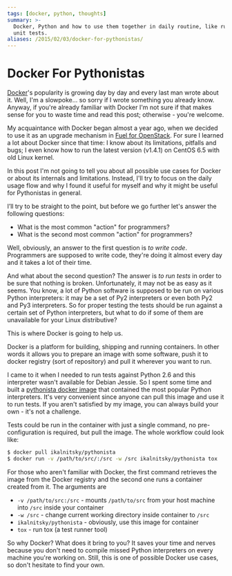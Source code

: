 ```yaml
---
tags: [docker, python, thoughts]
summary: >-
  Docker, Python and how to use them together in daily routine, like running
  unit tests.
aliases: /2015/02/03/docker-for-pythonistas/
---
```


Docker For Pythonistas
======================

[Docker]'s popularity is growing day by day and every last man wrote about
it. Well, I'm a slowpoke... so sorry if I wrote something you already know.
Anyway, if you're already familiar with Docker I'm not sure if that makes
sense for you to waste time and read this post; otherwise - you're welcome.

My acquaintance with Docker began almost a year ago, when we decided to use
it as an upgrade mechanism in [Fuel for OpenStack]. For sure I learned a lot
about Docker since that time: I know about its limitations, pitfalls and
bugs; I even know how to run the latest version (v1.4.1) on CentOS 6.5 with
old Linux kernel.

In this post I'm not going to tell you about all possible use cases for
Docker or about its internals and limitations. Instead, I'll try to focus on
the daily usage flow and why I found it useful for myself and why it might
be useful for Pythonistas in general.

I’ll try to be straight to the point, but before we go further let's answer
the following questions:

 * What is the most common "action" for programmers?
 * What is the second most common "action" for programmers?

Well, obviously, an answer to the first question is *to write code*.
Programmers are supposed to write code, they're doing it almost every day
and it takes a lot of their time.

And what about the second question? The answer is *to run tests* in order to
be sure that nothing is broken. Unfortunately, it may not be as easy as it
seems. You know, a lot of Python software is supposed to be run on various
Python interpreters: it may be a set of Py2 interpreters or even both Py2
and Py3 interpreters. So for proper testing the tests should be run against
a certain set of Python interpreters, but what to do if some of them are
unavailable for your Linux distributive?

This is where Docker is going to help us.

Docker is a platform for building, shipping and running containers. In other
words it allows you to prepare an image with some software, push it to
docker registry (sort of repository) and pull it wherever you want to run.

I came to it when I needed to run tests against Python 2.6 and this
interpreter wasn't available for Debian Jessie. So I spent some time and
built a [pythonista docker image] that contained the most popular Python
interpreters. It's very convenient since anyone can pull this image and use
it to run tests. If you aren't satisfied by my image, you can always build
your own - it's not a challenge.

Tests could be run in the container with just a single command, no
pre-configuration is required, but pull the image. The whole workflow could
look like:

```bash
$ docker pull ikalnitsky/pythonista
$ docker run -v /path/to/src/:/src -w /src ikalnitsky/pythonista tox
```

For those who aren't familiar with Docker, the first command retrieves the
image from the Docker registry and the second one runs a container created
from it. The arguments are

 * `-v /path/to/src:/src` - mounts `/path/to/src` from your host machine
   into `/src` inside your container
 * `-w /src` - change current working directory inside container to `/src`
 * `ikalnitsky/pythonista` - obviously, use this image for container
 * `tox` - run tox (a test runner tool)

So why Docker? What does it bring to you? It saves your time and nerves
because you don't need to compile missed Python interpreters on every
machine you're working on. Still, this is one of possible Docker use cases,
so don't hesitate to find your own.


[Docker]: https://www.docker.com
[Fuel for OpenStack]: https://wiki.openstack.org/wiki/Fuel
[pythonista docker image]: https://github.com/ikalnitsky/pythonista
